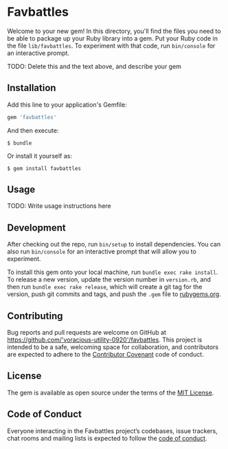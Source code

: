 # Favbattles

Welcome to your new gem! In this directory, you'll find the files you need to be able to package up your Ruby library into a gem. Put your Ruby code in the file `lib/favbattles`. To experiment with that code, run `bin/console` for an interactive prompt.

TODO: Delete this and the text above, and describe your gem

## Installation

Add this line to your application's Gemfile:

```ruby
gem 'favbattles'
```

And then execute:

    $ bundle

Or install it yourself as:

    $ gem install favbattles

## Usage

TODO: Write usage instructions here

## Development

After checking out the repo, run `bin/setup` to install dependencies. You can also run `bin/console` for an interactive prompt that will allow you to experiment.

To install this gem onto your local machine, run `bundle exec rake install`. To release a new version, update the version number in `version.rb`, and then run `bundle exec rake release`, which will create a git tag for the version, push git commits and tags, and push the `.gem` file to [rubygems.org](https://rubygems.org).

## Contributing

Bug reports and pull requests are welcome on GitHub at https://github.com/'voracious-utility-0920'/favbattles. This project is intended to be a safe, welcoming space for collaboration, and contributors are expected to adhere to the [Contributor Covenant](http://contributor-covenant.org) code of conduct.

## License

The gem is available as open source under the terms of the [MIT License](https://opensource.org/licenses/MIT).

## Code of Conduct

Everyone interacting in the Favbattles project’s codebases, issue trackers, chat rooms and mailing lists is expected to follow the [code of conduct](https://github.com/'voracious-utility-0920'/favbattles/blob/master/CODE_OF_CONDUCT.md).
